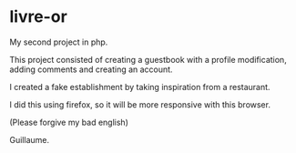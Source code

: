 # livre-or
My second project in php.

This project consisted of creating a guestbook with a profile modification, adding comments and creating an account.

I created a fake establishment by taking inspiration from a restaurant.

I did this using firefox, so it will be more responsive with this browser.

(Please forgive my bad english)

Guillaume.
